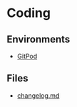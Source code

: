 # Coding

## Environments

- [GitPod](https://www.gitpod.io/)

## Files

- [changelog.md](https://changelog.md/)
